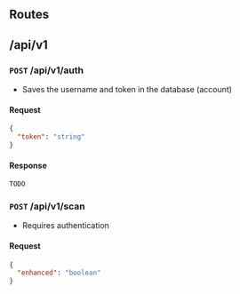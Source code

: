 ## Routes

## /api/v1

### `POST` /api/v1/auth

- Saves the username and token in the database (account)

#### Request

```json
{
  "token": "string"
}
```

#### Response

`TODO`

### `POST` /api/v1/scan

- Requires authentication

#### Request

```json
{
  "enhanced": "boolean"
}
```

